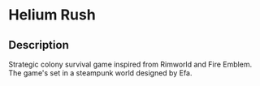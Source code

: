 # Helium Rush
## Description
Strategic colony survival game inspired from Rimworld and Fire Emblem. 
The game's set in a steampunk world designed by Efa.
